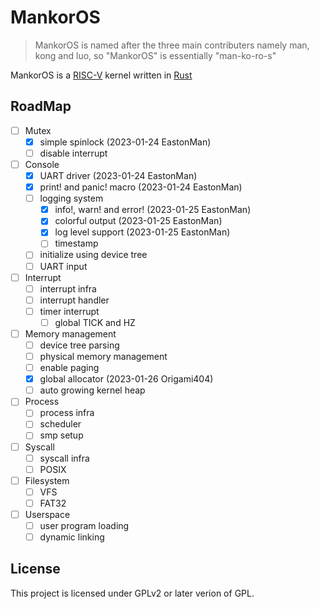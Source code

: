 # MankorOS

> MankorOS is named after the three main contributers
> namely man, kong and luo, so "MankorOS" is essentially "man-ko-ro-s"

MankorOS is a [RISC-V](https://riscv.org/) kernel written in [Rust](https://www.rust-lang.org/)

## RoadMap
- [ ] Mutex
    - [x] simple spinlock (2023-01-24 EastonMan)
    - [ ] disable interrupt
- [ ] Console
    - [x] UART driver (2023-01-24 EastonMan)
    - [x] print! and panic! macro (2023-01-24 EastonMan)
    - [ ] logging system
        - [x] info!, warn! and error! (2023-01-25 EastonMan)
        - [x] colorful output (2023-01-25 EastonMan)
        - [x] log level support (2023-01-25 EastonMan)
        - [ ] timestamp
    - [ ] initialize using device tree
    - [ ] UART input
- [ ] Interrupt
    - [ ] interrupt infra
    - [ ] interrupt handler
    - [ ] timer interrupt
        - [ ] global TICK and HZ
- [ ] Memory management
    - [ ] device tree parsing
    - [ ] physical memory management
    - [ ] enable paging
    - [x] global allocator (2023-01-26 Origami404)
    - [ ] auto growing kernel heap
- [ ] Process
    - [ ] process infra
    - [ ] scheduler
    - [ ] smp setup
- [ ] Syscall
    - [ ] syscall infra
    - [ ] POSIX
- [ ] Filesystem
    - [ ] VFS
    - [ ] FAT32
- [ ] Userspace
    - [ ] user program loading
    - [ ] dynamic linking

## License

This project is licensed under GPLv2 or later verion of GPL.